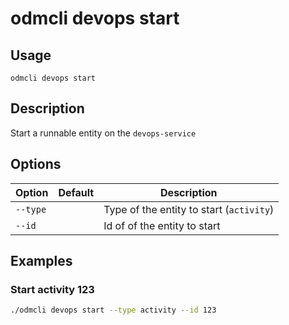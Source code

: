 # odmcli devops start

## Usage

`odmcli devops start`

## Description

Start a runnable entity on the `devops-service`

## Options

Option|Default|Description
-------|----------|-------
`--type`||Type of the entity to start (`activity`)
`--id`||Id of of the entity to start

## Examples

### Start activity 123
```bash
./odmcli devops start --type activity --id 123
```


